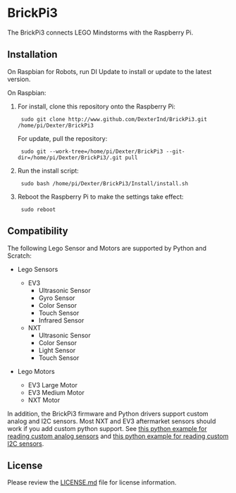 BrickPi3
========
The BrickPi3 connects LEGO Mindstorms with the Raspberry Pi.


Installation
------------

On Raspbian for Robots, run DI Update to install or update to the latest version.

On Raspbian:

1. For install, clone this repository onto the Raspberry Pi:

        sudo git clone http://www.github.com/DexterInd/BrickPi3.git /home/pi/Dexter/BrickPi3

    For update, pull the repository:

        sudo git --work-tree=/home/pi/Dexter/BrickPi3 --git-dir=/home/pi/Dexter/BrickPi3/.git pull

2. Run the install script:

        sudo bash /home/pi/Dexter/BrickPi3/Install/install.sh

3. Reboot the Raspberry Pi to make the settings take effect:

        sudo reboot


Compatibility
-------------

The following Lego Sensor and Motors are supported by Python and Scratch:

* Lego Sensors
  * EV3
    * Ultrasonic Sensor
    * Gyro Sensor
    * Color Sensor
    * Touch Sensor
    * Infrared Sensor
  * NXT
    * Ultrasonic Sensor
    * Color Sensor
    * Light Sensor
    * Touch Sensor

* Lego Motors
  * EV3 Large Motor
  * EV3 Medium Motor
  * NXT Motor

In addition, the BrickPi3 firmware and Python drivers support custom analog and
I2C sensors. Most NXT and EV3 aftermarket sensors should work if you add custom
python support. See [this python example for reading custom analog sensors][ex1]
and [this python example for reading custom I2C sensors][ex2].

[ex1]: https://github.com/DexterInd/BrickPi3/blob/master/Software/Python/Examples/Analog_Sensor.py
[ex2]: https://github.com/DexterInd/BrickPi3/blob/master/Software/Python/Examples/DI-dTIR.py


License
-------

Please review the [LICENSE.md] file for license information.

[LICENSE.md]: ./LICENSE.md
